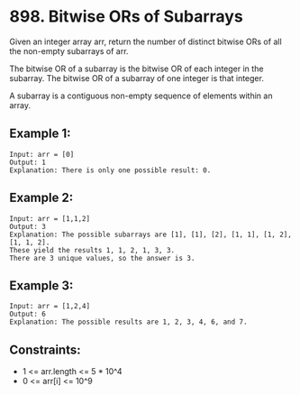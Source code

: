 # 898. Bitwise ORs of Subarrays

Given an integer array arr, return the number of distinct bitwise ORs of all the non-empty subarrays of arr.

The bitwise OR of a subarray is the bitwise OR of each integer in the subarray. The bitwise OR of a subarray of one integer is that integer.

A subarray is a contiguous non-empty sequence of elements within an array.

## Example 1:

```
Input: arr = [0]
Output: 1
Explanation: There is only one possible result: 0.
```

## Example 2:

```
Input: arr = [1,1,2]
Output: 3
Explanation: The possible subarrays are [1], [1], [2], [1, 1], [1, 2], [1, 1, 2].
These yield the results 1, 1, 2, 1, 3, 3.
There are 3 unique values, so the answer is 3.
```

## Example 3:

```
Input: arr = [1,2,4]
Output: 6
Explanation: The possible results are 1, 2, 3, 4, 6, and 7.
```

## Constraints:

- 1 <= arr.length <= 5 \* 10^4
- 0 <= arr[i] <= 10^9

